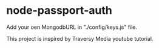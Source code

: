 # node-passport-auth

Add your oen MongodbURL in "./config/keys.js" file.

This project is inspired by Traversy Media youtube tutorial.
